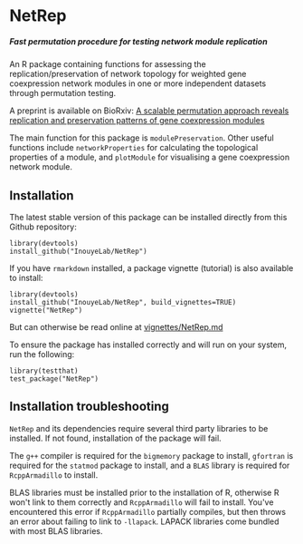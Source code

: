 # NetRep
##### Fast permutation procedure for testing network module replication

An R package containing functions for assessing the replication/preservation of 
network topology for weighted gene coexpression network modules in one or more
independent datasets through permutation testing.

A preprint is available on BioRxiv: [A scalable permutation approach reveals replication and preservation patterns of gene coexpression modules](http://biorxiv.org/content/early/2015/10/21/029553)

The main function for this package is `modulePreservation`. Other
useful functions include `networkProperties` for calculating the
topological properties of a module, and `plotModule` for visualising a
gene coexpression network module.

## Installation

The latest stable version of this package can be installed directly from this
Github repository:

```{r}
library(devtools)
install_github("InouyeLab/NetRep")
```

If you have `rmarkdown` installed, a package vignette (tutorial) is also 
available to install:

```{r}
library(devtools)
install_github("InouyeLab/NetRep", build_vignettes=TRUE)
vignette("NetRep")
```
But can otherwise be read online at [vignettes/NetRep.md](blob/master/vignettes/NetRep.md)

To ensure the package has installed correctly and will run on your system, run the following:

```{r}
library(testthat)
test_package("NetRep")
```

## Installation troubleshooting

`NetRep` and its dependencies require several third party libraries to be
installed. If not found, installation of the package will fail.

The `g++` compiler is required for the `bigmemory` package to install, 
`gfortran` is required for the `statmod` package to install, and a `BLAS` 
library is required for `RcppArmadillo` to install.

BLAS libraries must be installed prior to the installation of R, otherwise R 
won't link to them correctly and `RcppArmadillo` will fail to install. You've 
encountered this error if `RcppArmadillo` partially compiles, but then throws 
an error about failing to link to `-llapack`. LAPACK libraries come bundled with
most BLAS libraries.


